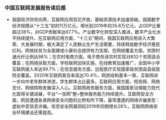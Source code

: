 ### 中国互联网发展报告读后感
- 我国经济欣欣向荣，互联网应用百花齐放，基础资源技术加速突破。我国数字经济规模从“十三五”初的11万亿元，增长到2019年的35.8万亿元，占GDP比重超过36%，对GDP贡献率达67.7%。产业数字化转型深入推进，数字产业化水平持续提升。在互联网应用方面，“十三五”期间，我国互联网应用进入大繁荣、大发展时期，极大满足了人民群众生产生活需要，持续释放数字经济惠民红利。网络扶贫为全面建成小康社会提供有力支撑。在网络覆盖方面，贫困村通光纤比例达98%；在农村电商方面，电子商务进农村实现对832个贫困县全覆盖；在网络扶智方面，学校联网加快实施、在线教育加速推广，全国中小学互联网接入率达99.7%；在信息服务方面，远程医疗实现国家级贫困县县级医院全覆盖。2020年互联网普及率高达70.4%，网民结构基本一致，互联网进一步向中老年群体渗透，学生群体占比最多。互联网应用方面，短视频、网络支付、网络购物发展深入人心。互联网政务服务方面，我国国家治理能力现代化取得关键进展，平台“一张网”整=整体服务能力持续提升。互联网安全方面，网民遭遇各类网络安全问题的比例有所下降，最常遭遇的网络诈骗类型：虚拟中奖信息诈骗。信息安全网漏洞较2019年同期增长28%，互联网网络安全环境建设还需提高。